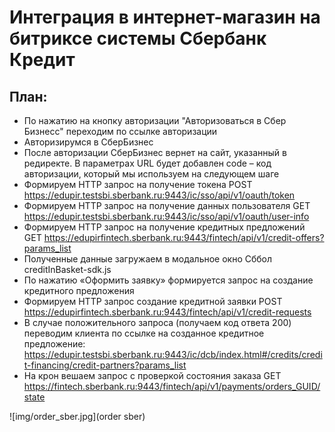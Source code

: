 # Интеграция в интернет-магазин на битриксе системы Сбербанк Кредит
## План:
 - По нажатию на кнопку авторизации "Авторизоваться в Сбер Бизнесс" переходим по ссылке авторизации
 - Авторизирумся в СберБизнес
 - После авторизации СберБизнес вернет на сайт, указанный в редиректе. В параметрах URL будет добавлен code – код авторизации, который мы используем на следующем шаге 
 - Формируем HTTP запрос на получение токена POST https://edupir.testsbi.sberbank.ru:9443/ic/sso/api/v1/oauth/token
 - Формируем HTTP запрос на получение данных пользователя GET https://edupir.testsbi.sberbank.ru:9443/ic/sso/api/v1/oauth/user-info
 - Формируем HTTP запрос на получение кредитных предложений GET https://edupirfintech.sberbank.ru:9443/fintech/api/v1/credit-offers?params_list
 - Полученные данные загружаем в модальное окно Сббол creditInBasket-sdk.js
 - По нажатию «Оформить заявку» формируется запрос на создание кредитного предложения
 - Формируем HTTP запрос создание кредитной заявки POST https://edupirfintech.sberbank.ru:9443/fintech/api/v1/credit-requests
 - В случае положительного запроса (получаем код ответа 200) переводим клиента по ссылке на созданное кредитное предложение: https://edupir.testsbi.sberbank.ru:9443/ic/dcb/index.html#/credits/credit-financing/credit-partners?params_list
 - На крон вешаем запрос с проверкой состояния заказа GET https://fintech.sberbank.ru:9443/fintech/api/v1/payments/orders_GUID/state 

![img/order_sber.jpg](order sber)
